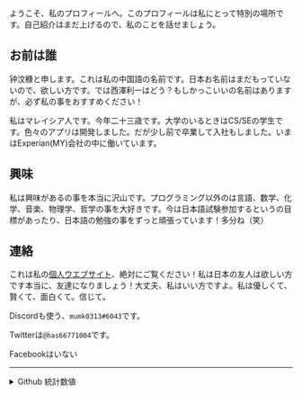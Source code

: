 ようこそ、私のプロフィールへ。このプロフィールは私にとって特別の場所です。自己紹介はまだ上げるので、私のことを話せましょう。

## お前は誰

钟汶穅と申します。これは私の中国語の名前です。日本お名前はまだもっていないので、欲しい方です。では西澤利一はどう？もしかっこいいの名前はありますが、必ず私の事をおすすめください！

私はマレイシア人です。今年二十三歳です。大学のいるときはCS/SEの学生です。色々のアプリは開発しました。だが少し前で卒業して入社もしました。いまはExperian(MY)会社の中に働いています。

## 興味

私は興味があるの事を本当に沢山です。プログラミング以外のは言語、数学、化学、音楽、物理学、哲学の事を大好きです。今は日本語試験参加するというの目標があったり、日本語の勉強の事をずっと頑張っています！多分ね（笑）

## 連絡

これは私の[個人ウエブサイト]、絶対にご覧ください！私は日本の友人は欲しい方です本当に、友達になりましょう！大丈夫、私はいい方ですよ。私は優しくて、賢くて、面白くて。信じて。

Discordも使う、`mumk0313#6043`です。

Twitterは`@has66771004`です。

Facebookはいない

---

<details>
  <summary>Github 統計数値</summary>

  <img align="left" alt="Shaun's Github Stats" src="https://github-readme-stats.vercel.app/api?username=data-miner00&show_icons=true&hide_border=true" />

</details>

[個人ウエブサイト]: https://portfolio-six-ecru-52.vercel.app/
[linkedin]: https://www.linkedin.com/in/chong-mum-khong-343b3b1b0/
[reddit]: https://www.reddit.com/user/Sseyh

